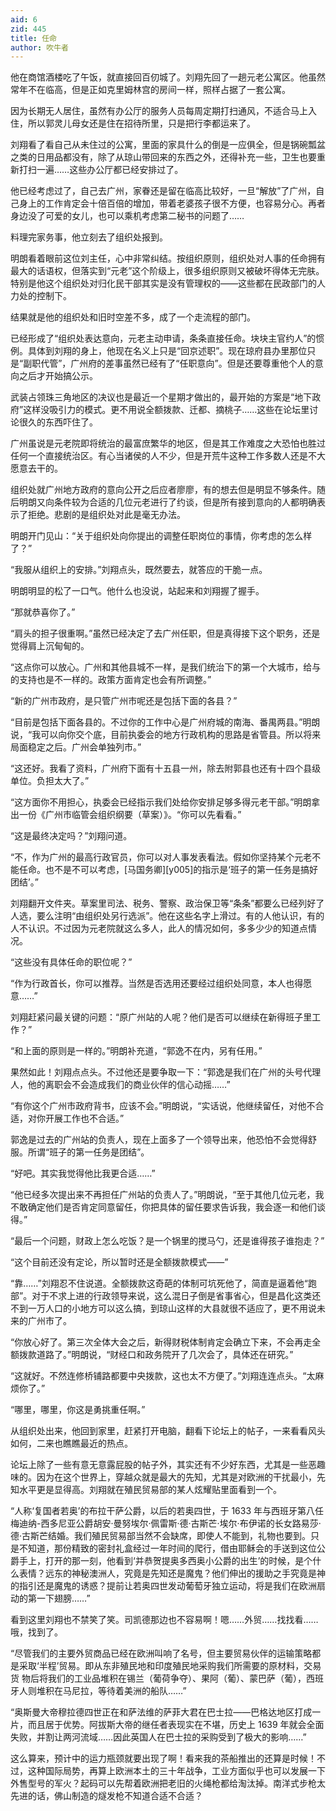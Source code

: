 ```yaml
---
aid: 6
zid: 445
title: 任命
author: 吹牛者
---
```


他在商馆酒楼吃了午饭，就直接回百仞城了。刘翔先回了一趟元老公寓区。他虽然常年不在临高，但是正如克里姆林宫的房间一样，照样占据了一套公寓。

因为长期无人居住，虽然有办公厅的服务人员每周定期打扫通风，不适合马上入住，所以郭灵儿母女还是住在招待所里，只是把行李都运来了。

刘翔看了看自己从未住过的公寓，里面的家具什么的倒是一应俱全，但是锅碗瓢盆之类的日用品都没有，除了从琼山带回来的东西之外，还得补充一些，卫生也要重新打扫一遍……这些办公厅都已经安排过了。

他已经考虑过了，自己去广州，家眷还是留在临高比较好，一旦“解放”了广州，自己身上的工作肯定会十倍百倍的增加，带着老婆孩子很不方便，也容易分心。再者身边没了可爱的女儿，也可以乘机考虑第二秘书的问题了……

料理完家务事，他立刻去了组织处报到。

明朗看着眼前这位刘主任，心中非常纠结。按组织原则，组织处对人事的任命拥有最大的话语权，但落实到“元老”这个阶级上，很多组织原则又被破坏得体无完肤。特别是他这个组织处对归化民干部其实是没有管理权的――这些都在民政部门的人力处的控制下。

结果就是他的组织处和旧时空差不多，成了一个走流程的部门。

已经形成了“组织处表达意向，元老主动申请，条条直接任命。块块主官约人”的惯例。具体到刘翔的身上，他现在名义上只是“回京述职”。现在琼府县办里那位只是“副职代管”，广州府的差事虽然已经有了“任职意向”。但是还要尊重他个人的意向之后才开始搞公示。

武装占领珠三角地区的决议也是最近一个星期才做出的，最开始的方案是“地下政府”这样没吸引力的模式。更不用说全额拨款、迁都、摘桃子……这些在论坛里讨论很久的东西吓住了。

广州虽说是元老院即将统治的最富庶繁华的地区，但是其工作难度之大恐怕也胜过任何一个直接统治区。有心当诸侯的人不少，但是开荒牛这种工作多数人还是不大愿意去干的。

组织处就广州地方政府的意向公开之后应者廖廖，有的想去但是明显不够条件。随后明朗又向条件较为合适的几位元老进行了约谈，但是所有接到意向的人都明确表示了拒绝。悲剧的是组织处对此是毫无办法。

明朗开门见山：“关于组织处向你提出的调整任职岗位的事情，你考虑的怎么样了？”

“我服从组织上的安排。”刘翔点头，既然要去，就答应的干脆一点。

明朗明显的松了一口气。他什么也没说，站起来和刘翔握了握手。

“那就恭喜你了。”

“肩头的担子很重啊。”虽然已经决定了去广州任职，但是真得接下这个职务，还是觉得肩上沉甸甸的。

“这点你可以放心。广州和其他县城不一样，是我们统治下的第一个大城市，给与的支持也是不一样的。政策方面肯定也会有所调整。”

“新的广州市政府，是只管广州市呢还是包括下面的各县？”

“目前是包括下面各县的。不过你的工作中心是广州府城的南海、番禺两县。”明朗说，“我可以向你交个底，目前执委会的地方行政机构的思路是省管县。所以将来局面稳定之后。广州会单独列市。”

“这还好。我看了资料，广州府下面有十五县一州，除去附郭县也还有十四个县级单位。负担太大了。”

“这方面你不用担心，执委会已经指示我们处给你安排足够多得元老干部。”明朗拿出一份《广州市临管会组织纲要（草案）》。“你可以先看看。”

“这是最终决定吗？”刘翔问道。

“不，作为广州的最高行政官员，你可以对人事发表看法。假如你坚持某个元老不能任命。也不是不可以考虑，[马国务卿][y005]的指示是‘班子的第一任务是搞好团结’。”

刘翔翻开文件夹。草案里司法、税务、警察、政治保卫等“条条”都要么已经列好了人选，要么注明“由组织处另行选派”。他在这些名字上滑过。有的人他认识，有的人不认识。不过因为元老院就这么多人，此人的情况如何，多多少少的知道点情况。

“这些没有具体任命的职位呢？”

“作为行政首长，你可以推荐。当然是否选用还要经过组织处同意，本人也得愿意……”

刘翔赶紧问最关键的问题：“原广州站的人呢？他们是否可以继续在新得班子里工作？”

“和上面的原则是一样的。”明朗补充道，“郭逸不在内，另有任用。”

果然如此！刘翔点点头。不过他还是要争取一下：“郭逸是我们在广州的头号代理人，他的离职会不会造成我们的商业伙伴的信心动摇……”

“有你这个广州市政府背书，应该不会。”明朗说，“实话说，他继续留任，对他不合适，对你开展工作也不合适。”

郭逸是过去的广州站的负责人，现在上面多了一个领导出来，他恐怕不会觉得舒服。所谓“班子的第一任务是团结”。

“好吧。其实我觉得他比我更合适……”

“他已经多次提出来不再担任广州站的负责人了。”明朗说，“至于其他几位元老，我不敢确定他们是否肯定同意留任，你把具体的留任要求告诉我，我会逐一和他们谈得。”

“最后一个问题，财政上怎么吃饭？是一个锅里的搅马勺，还是谁得孩子谁抱走？”

“这个目前还没有定论，所以暂时还是全额拨款模式――”

“靠……”刘翔忍不住说道。全额拨款这奇葩的体制可坑死他了，简直是逼着他“跑部”。对于不求上进的行政领导来说，这么混日子倒是省事省心，但是昌化这类还不到一万人口的小地方可以这么搞，到琼山这样的大县就很不适应了，更不用说未来的广州市了。

“你放心好了。第三次全体大会之后，新得财税体制肯定会确立下来，不会再走全额拨款道路了。”明朗说，“财经口和政务院开了几次会了，具体还在研究。”

“这就好。不然连修桥铺路都要中央拨款，这也太不方便了。”刘翔连连点头。“太麻烦你了。”

“哪里，哪里，你这是勇挑重任啊。”

从组织处出来，他回到家里，赶紧打开电脑，翻看下论坛上的帖子，一来看看风头如何，二来也瞧瞧最近的热点。

论坛上除了一些有意无意露屁股的帖子外，其实还有不少好东西，尤其是一些恶趣味的。因为在这个世界上，穿越众就是最大的先知，尤其是对欧洲的干扰最小，先知水平更是显得高。刘翔就在殖民贸易部的某人炫耀贴里面看到一个。

“人称‘复国者若奥’的布拉干萨公爵，以后的若奥四世，于 1633 年与西班牙第八任梅迪纳-西多尼亚公爵胡安·曼努埃尔·佩雷斯·德·古斯芒·埃尔·布伊诺的长女路易莎·德·古斯芒结婚。我们殖民贸易部当然不会缺席，即使人不能到，礼物也要到。只是不知道，那份精致的密封礼盒经过一年时间的爬行，借由耶稣会的手送到这位公爵手上，打开的那一刻，他看到‘并恭贺提奥多西奥小公爵的出生’的时候，是个什么表情？远东的神秘澳洲人，究竟是先知还是魔鬼？他们伸出的援助之手究竟是神的指引还是魔鬼的诱惑？提前让若奥四世发动葡萄牙独立运动，将是我们在欧洲扇动的第一下翅膀……”

看到这里刘翔也不禁笑了笑。司凯德那边也不容易啊！嗯……外贸……找找看……哦，找到了。

“尽管我们的主要外贸商品已经在欧洲叫响了名号，但主要贸易伙伴的运输策略都是采取‘半程’贸易。即从东非殖民地和印度殖民地采购我们所需要的原材料，交易货 物后将我们的工业品堆积在锡兰（葡荷争夺）、果阿（葡）、蒙巴萨（葡），西班牙人则堆积在马尼拉，等待着美洲的船队……”

“奥斯曼大帝穆拉德四世正在和萨法维的萨菲大君在巴士拉――巴格达地区打成一片，而且居于优势。阿拔斯大帝的继任者表现实在不堪，历史上 1639 年就会全面失败，并割让两河流域……因此英国人在巴士拉的采购受到了极大的影响……”

这么算来，预计中的运力瓶颈就要出现了啊！看来我的茶船推出的还算是时候！不过，这种国际局势，再算上欧洲本土的三十年战争，工业方面似乎也可以发展一下外售型号的军火？起码可以先帮着欧洲把老旧的火绳枪都给淘汰掉。南洋式步枪太先进的话，佛山制造的燧发枪不知道合适不合适？
